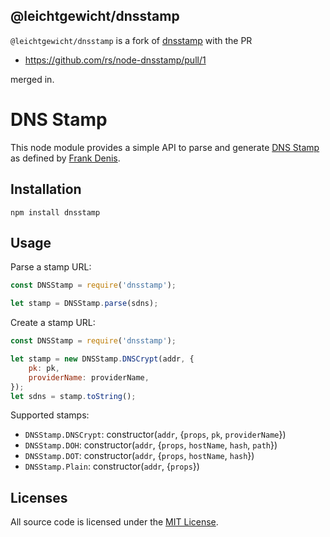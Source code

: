 ## @leichtgewicht/dnsstamp

`@leichtgewicht/dnsstamp` is a fork of [dnsstamp](https://github.com/rs/node-dnsstamp) with the PR

- https://github.com/rs/node-dnsstamp/pull/1

merged in.

# DNS Stamp

This node module provides a simple API to parse and generate [DNS Stamp](https://dnscrypt.info/stamps-specifications/) as defined by [Frank Denis](https://twitter.com/jedisct1).

## Installation

    npm install dnsstamp

## Usage

Parse a stamp URL:

```js
const DNSStamp = require('dnsstamp');

let stamp = DNSStamp.parse(sdns);
```

Create a stamp URL:

```js
const DNSStamp = require('dnsstamp');

let stamp = new DNSStamp.DNSCrypt(addr, {
    pk: pk,
    providerName: providerName,
});
let sdns = stamp.toString();
```

Supported stamps:

* `DNSStamp.DNSCrypt`: constructor(`addr`, {`props`, `pk`, `providerName`})
* `DNSStamp.DOH`: constructor(`addr`, {`props`, `hostName`, `hash`, `path`})
* `DNSStamp.DOT`: constructor(`addr`, {`props`, `hostName`, `hash`})
* `DNSStamp.Plain`: constructor(`addr`, {`props`})

## Licenses

All source code is licensed under the [MIT License](https://raw.github.com/rs/node-dnsstamp/master/LICENSE).
